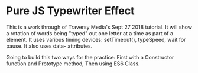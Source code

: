 # Pure JS Typewriter Effect
 
This is a work through of Traversy Media's Sept 27 2018 tutorial.
It will show a rotation of words being "typed" out one letter at a time as part of a <span> element. It uses various timing devices: setTimeout(), typeSpeed, wait for pause.
It also uses data- attributes.

Going to build this two ways for the practice:
First with a Constructor function and Prototype method,
Then using ES6 Class.
